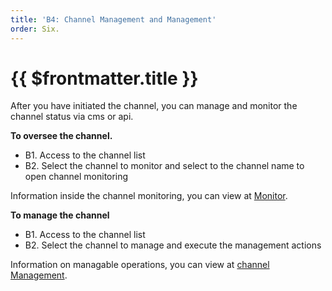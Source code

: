 ```yaml
---
title: 'B4: Channel Management and Management'
order: Six.
---
```


# {{ $frontmatter.title }}

After you have initiated the channel, you can manage and monitor the channel status via cms or api.

**To oversee the channel.**

+ B1. Access to the channel list
+ B2. Select the channel to monitor and select to the channel name to open channel monitoring

Information inside the channel monitoring, you can view at  [Monitor](../05-monitor-manage/02-monitor.md).

**To manage the channel**

+ B1. Access to the channel list
+ B2. Select the channel to manage and execute the management actions

Information on managable operations, you can view at  [channel Management](../05-monitor-manage/01-manage-service.md). 